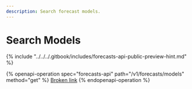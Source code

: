 ```yaml
---
description: Search forecast models.
---
```


# Search Models

{% include "../../../.gitbook/includes/forecasts-api-public-preview-hint.md" %}

{% openapi-operation spec="forecasts-api" path="/v1/forecasts/models" method="get" %}
[Broken link](broken-reference)
{% endopenapi-operation %}


